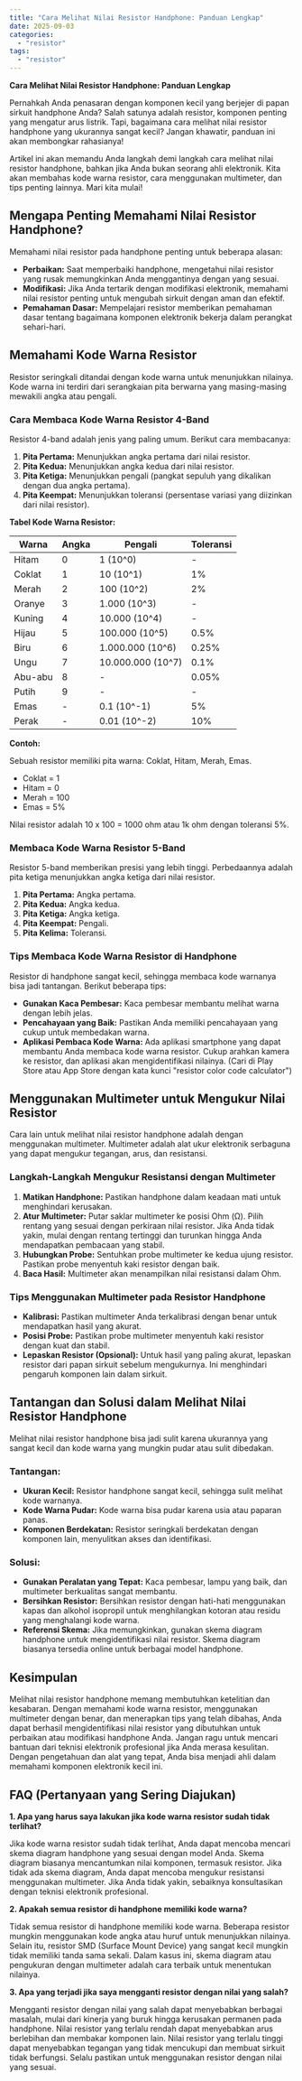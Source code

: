 ```yaml
---
title: "Cara Melihat Nilai Resistor Handphone: Panduan Lengkap"
date: 2025-09-03
categories: 
  - "resistor"
tags: 
  - "resistor"
---
```


**Cara Melihat Nilai Resistor Handphone: Panduan Lengkap**

Pernahkah Anda penasaran dengan komponen kecil yang berjejer di papan sirkuit handphone Anda? Salah satunya adalah resistor, komponen penting yang mengatur arus listrik. Tapi, bagaimana cara melihat nilai resistor handphone yang ukurannya sangat kecil? Jangan khawatir, panduan ini akan membongkar rahasianya!

Artikel ini akan memandu Anda langkah demi langkah cara melihat nilai resistor handphone, bahkan jika Anda bukan seorang ahli elektronik. Kita akan membahas kode warna resistor, cara menggunakan multimeter, dan tips penting lainnya. Mari kita mulai!

## Mengapa Penting Memahami Nilai Resistor Handphone?

Memahami nilai resistor pada handphone penting untuk beberapa alasan:

- **Perbaikan:** Saat memperbaiki handphone, mengetahui nilai resistor yang rusak memungkinkan Anda menggantinya dengan yang sesuai.
- **Modifikasi:** Jika Anda tertarik dengan modifikasi elektronik, memahami nilai resistor penting untuk mengubah sirkuit dengan aman dan efektif.
- **Pemahaman Dasar:** Mempelajari resistor memberikan pemahaman dasar tentang bagaimana komponen elektronik bekerja dalam perangkat sehari-hari.

## Memahami Kode Warna Resistor

Resistor seringkali ditandai dengan kode warna untuk menunjukkan nilainya. Kode warna ini terdiri dari serangkaian pita berwarna yang masing-masing mewakili angka atau pengali.

### Cara Membaca Kode Warna Resistor 4-Band

Resistor 4-band adalah jenis yang paling umum. Berikut cara membacanya:

1. **Pita Pertama:** Menunjukkan angka pertama dari nilai resistor.
2. **Pita Kedua:** Menunjukkan angka kedua dari nilai resistor.
3. **Pita Ketiga:** Menunjukkan pengali (pangkat sepuluh yang dikalikan dengan dua angka pertama).
4. **Pita Keempat:** Menunjukkan toleransi (persentase variasi yang diizinkan dari nilai resistor).

**Tabel Kode Warna Resistor:**

| Warna | Angka | Pengali | Toleransi |
| --- | --- | --- | --- |
| Hitam | 0 | 1 (10^0) | \- |
| Coklat | 1 | 10 (10^1) | 1% |
| Merah | 2 | 100 (10^2) | 2% |
| Oranye | 3 | 1.000 (10^3) | \- |
| Kuning | 4 | 10.000 (10^4) | \- |
| Hijau | 5 | 100.000 (10^5) | 0.5% |
| Biru | 6 | 1.000.000 (10^6) | 0.25% |
| Ungu | 7 | 10.000.000 (10^7) | 0.1% |
| Abu-abu | 8 | \- | 0.05% |
| Putih | 9 | \- | \- |
| Emas | \- | 0.1 (10^-1) | 5% |
| Perak | \- | 0.01 (10^-2) | 10% |

**Contoh:**

Sebuah resistor memiliki pita warna: Coklat, Hitam, Merah, Emas.

- Coklat = 1
- Hitam = 0
- Merah = 100
- Emas = 5%

Nilai resistor adalah 10 x 100 = 1000 ohm atau 1k ohm dengan toleransi 5%.

### Membaca Kode Warna Resistor 5-Band

Resistor 5-band memberikan presisi yang lebih tinggi. Perbedaannya adalah pita ketiga menunjukkan angka ketiga dari nilai resistor.

1. **Pita Pertama:** Angka pertama.
2. **Pita Kedua:** Angka kedua.
3. **Pita Ketiga:** Angka ketiga.
4. **Pita Keempat:** Pengali.
5. **Pita Kelima:** Toleransi.

### Tips Membaca Kode Warna Resistor di Handphone

Resistor di handphone sangat kecil, sehingga membaca kode warnanya bisa jadi tantangan. Berikut beberapa tips:

- **Gunakan Kaca Pembesar:** Kaca pembesar membantu melihat warna dengan lebih jelas.
- **Pencahayaan yang Baik:** Pastikan Anda memiliki pencahayaan yang cukup untuk membedakan warna.
- **Aplikasi Pembaca Kode Warna:** Ada aplikasi smartphone yang dapat membantu Anda membaca kode warna resistor. Cukup arahkan kamera ke resistor, dan aplikasi akan mengidentifikasi nilainya. (Cari di Play Store atau App Store dengan kata kunci "resistor color code calculator")

## Menggunakan Multimeter untuk Mengukur Nilai Resistor

Cara lain untuk melihat nilai resistor handphone adalah dengan menggunakan multimeter. Multimeter adalah alat ukur elektronik serbaguna yang dapat mengukur tegangan, arus, dan resistansi.

### Langkah-Langkah Mengukur Resistansi dengan Multimeter

1. **Matikan Handphone:** Pastikan handphone dalam keadaan mati untuk menghindari kerusakan.
2. **Atur Multimeter:** Putar saklar multimeter ke posisi Ohm (Ω). Pilih rentang yang sesuai dengan perkiraan nilai resistor. Jika Anda tidak yakin, mulai dengan rentang tertinggi dan turunkan hingga Anda mendapatkan pembacaan yang stabil.
3. **Hubungkan Probe:** Sentuhkan probe multimeter ke kedua ujung resistor. Pastikan probe menyentuh kaki resistor dengan baik.
4. **Baca Hasil:** Multimeter akan menampilkan nilai resistansi dalam Ohm.

### Tips Menggunakan Multimeter pada Resistor Handphone

- **Kalibrasi:** Pastikan multimeter Anda terkalibrasi dengan benar untuk mendapatkan hasil yang akurat.
- **Posisi Probe:** Pastikan probe multimeter menyentuh kaki resistor dengan kuat dan stabil.
- **Lepaskan Resistor (Opsional):** Untuk hasil yang paling akurat, lepaskan resistor dari papan sirkuit sebelum mengukurnya. Ini menghindari pengaruh komponen lain dalam sirkuit.

## Tantangan dan Solusi dalam Melihat Nilai Resistor Handphone

Melihat nilai resistor handphone bisa jadi sulit karena ukurannya yang sangat kecil dan kode warna yang mungkin pudar atau sulit dibedakan.

### Tantangan:

- **Ukuran Kecil:** Resistor handphone sangat kecil, sehingga sulit melihat kode warnanya.
- **Kode Warna Pudar:** Kode warna bisa pudar karena usia atau paparan panas.
- **Komponen Berdekatan:** Resistor seringkali berdekatan dengan komponen lain, menyulitkan akses dan identifikasi.

### Solusi:

- **Gunakan Peralatan yang Tepat:** Kaca pembesar, lampu yang baik, dan multimeter berkualitas sangat membantu.
- **Bersihkan Resistor:** Bersihkan resistor dengan hati-hati menggunakan kapas dan alkohol isopropil untuk menghilangkan kotoran atau residu yang menghalangi kode warna.
- **Referensi Skema:** Jika memungkinkan, gunakan skema diagram handphone untuk mengidentifikasi nilai resistor. Skema diagram biasanya tersedia online untuk berbagai model handphone.

## Kesimpulan

Melihat nilai resistor handphone memang membutuhkan ketelitian dan kesabaran. Dengan memahami kode warna resistor, menggunakan multimeter dengan benar, dan menerapkan tips yang telah dibahas, Anda dapat berhasil mengidentifikasi nilai resistor yang dibutuhkan untuk perbaikan atau modifikasi handphone Anda. Jangan ragu untuk mencari bantuan dari teknisi elektronik profesional jika Anda merasa kesulitan. Dengan pengetahuan dan alat yang tepat, Anda bisa menjadi ahli dalam memahami komponen elektronik kecil ini.

## FAQ (Pertanyaan yang Sering Diajukan)

**1\. Apa yang harus saya lakukan jika kode warna resistor sudah tidak terlihat?**

Jika kode warna resistor sudah tidak terlihat, Anda dapat mencoba mencari skema diagram handphone yang sesuai dengan model Anda. Skema diagram biasanya mencantumkan nilai komponen, termasuk resistor. Jika tidak ada skema diagram, Anda dapat mencoba mengukur resistansi menggunakan multimeter. Jika Anda tidak yakin, sebaiknya konsultasikan dengan teknisi elektronik profesional.

**2\. Apakah semua resistor di handphone memiliki kode warna?**

Tidak semua resistor di handphone memiliki kode warna. Beberapa resistor mungkin menggunakan kode angka atau huruf untuk menunjukkan nilainya. Selain itu, resistor SMD (Surface Mount Device) yang sangat kecil mungkin tidak memiliki tanda sama sekali. Dalam kasus ini, skema diagram atau pengukuran dengan multimeter adalah cara terbaik untuk menentukan nilainya.

**3\. Apa yang terjadi jika saya mengganti resistor dengan nilai yang salah?**

Mengganti resistor dengan nilai yang salah dapat menyebabkan berbagai masalah, mulai dari kinerja yang buruk hingga kerusakan permanen pada handphone. Nilai resistor yang terlalu rendah dapat menyebabkan arus berlebihan dan membakar komponen lain. Nilai resistor yang terlalu tinggi dapat menyebabkan tegangan yang tidak mencukupi dan membuat sirkuit tidak berfungsi. Selalu pastikan untuk menggunakan resistor dengan nilai yang sesuai.
